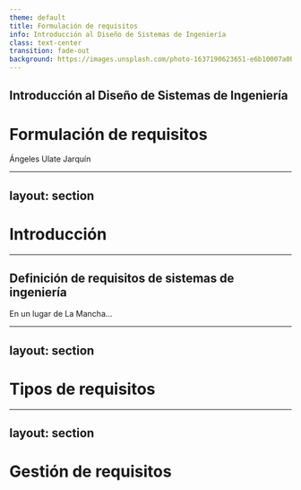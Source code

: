 ```yaml
---
theme: default
title: Formulación de requisitos
info: Introducción al Diseño de Sistemas de Ingeniería
class: text-center
transition: fade-out
background: https://images.unsplash.com/photo-1637190623651-e6b10007a0b7
---
```


## Introducción al Diseño de Sistemas de Ingeniería

# Formulación de requisitos

Ángeles Ulate Jarquín

---
layout: section
---

# Introducción

---

## Definición de requisitos de sistemas de ingeniería

En un lugar de La Mancha...

---
layout: section
---

# Tipos de requisitos

---
layout: section
---

# Gestión de requisitos

